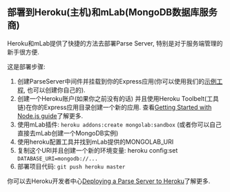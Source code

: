 ## 部署到Heroku(主机)和mLab(MongoDB数据库服务商)

Heroku和mLab提供了快捷的方法去部署Parse Server, 特别是对于服务端管理的新手很方便.

这是部署步骤:

1. 创建ParseServer中间件并挂载到你的Express应用(你可以使用我们的[示例工程](https://github.com/parse-community/parse-server-example), 也可以创建你自己的).
2. 创建一个Heroku账户(如果你之前没有的话) 并且使用Heroku Toolbelt(工具链)在你的Express应用目录创建一个新的应用. 查看[Getting Started with Node.js guide](https://devcenter.heroku.com/articles/getting-started-with-nodejs#introduction)了解更多.
3. 使用mLab插件: `heroku addons:create mongolab:sandbox` (或者你可以自己直接去mLab创建一个MongoDB实例)
4. 使用heroku配置工具并找到mLab提供的MONGOLAB_URI 
5. 复制这个URI并且创建一个新的环境变量: heroku config:set `DATABASE_URI=mongodb://...`
6. 部署项目代码: `git push heroku master`

你可以去Heroku开发者中心[Deploying a Parse Server to Heroku](https://devcenter.heroku.com/articles/deploying-a-parse-server-to-heroku)了解更多.
